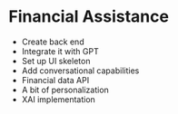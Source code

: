 # Financial Assistance

- Create back end  
- Integrate it with GPT  
- Set up UI skeleton  
- Add conversational capabilities  
- Financial data API  
- A bit of personalization  
- XAI implementation  

